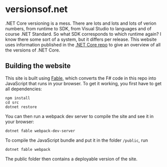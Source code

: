 # versionsof.net

.NET Core versioning is a mess. There are lots and lots and lots of verion numbers, from runtime to SDK, from Visual Studio to languages and of course .NET Standard. So what SDK corresponds to which runtime again? I know there some sort of a system, but it differs per release. This website uses information published in the [.NET Core repo](https://github.com/dotnet/core/blob/master/release-notes/) to give an overview of all the versions of .NET Core.

## Building the website

This site is built using [Fable](http://fable.io), which converts the F# code in this repo into JavaScript that runs in your browser. To get it working, you first have to get all dependencies:
```
npm install
cd src
dotnet restore
```
You can then run a webpack dev server to compile the site and see it in your browser:
```
dotnet fable webpack-dev-server
```
To compile the JavaScript bundle and put it in the folder `/public`, run
```
dotnet fable webpack
```
The public folder then contains a deployable version of the site.